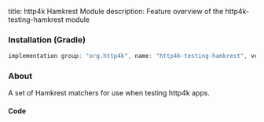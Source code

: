 title: http4k Hamkrest Module
description: Feature overview of the http4k-testing-hamkrest module

### Installation (Gradle)

```groovy
implementation group: "org.http4k", name: "http4k-testing-hamkrest", version: "4.9.1.0"
```

### About

A set of Hamkrest matchers for use when testing http4k apps.

#### Code [<img class="octocat"/>](https://github.com/http4k/http4k/blob/docs_reorg/src/docs/reference/hamkrest/example.kt)

<script src="https://gist-it.appspot.com/https://github.com/http4k/http4k/blob/docs_reorg/src/docs/reference/hamkrest/example.kt"></script>

[http4k]: https://http4k.org
